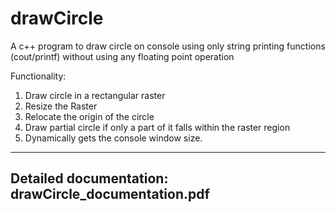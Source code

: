 # drawCircle
A c++ program to draw circle on console using only string printing functions (cout/printf) without using any floating point operation

Functionality:
1. Draw circle in a rectangular raster
2. Resize the Raster
3. Relocate the origin of the circle
4. Draw partial circle if only a part of it falls within the raster region
5. Dynamically gets the console window size.

----------------------------------------------------
Detailed documentation: drawCircle_documentation.pdf
----------------------------------------------------